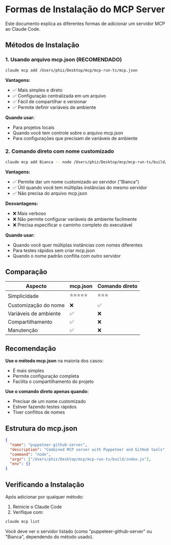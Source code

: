 # Formas de Instalação do MCP Server

Este documento explica as diferentes formas de adicionar um servidor MCP ao Claude Code.

## Métodos de Instalação

### 1. Usando arquivo mcp.json (RECOMENDADO)
```bash
claude mcp add /Users/phiz/Desktop/mcp/mcp-run-ts/mcp.json
```

**Vantagens:**
- ✅ Mais simples e direto
- ✅ Configuração centralizada em um arquivo
- ✅ Fácil de compartilhar e versionar
- ✅ Permite definir variáveis de ambiente

**Quando usar:**
- Para projetos locais
- Quando você tem controle sobre o arquivo mcp.json
- Para configurações que precisam de variáveis de ambiente

### 2. Comando direto com nome customizado
```bash
claude mcp add Bianca -- node /Users/phiz/Desktop/mcp/mcp-run-ts/build/index.js
```
**Vantagens:**
- ✅ Permite dar um nome customizado ao servidor ("Bianca")
- ✅ Útil quando você tem múltiplas instâncias do mesmo servidor
- ✅ Não precisa do arquivo mcp.json

**Desvantagens:**
- ❌ Mais verboso
- ❌ Não permite configurar variáveis de ambiente facilmente
- ❌ Precisa especificar o caminho completo do executável

**Quando usar:**
- Quando você quer múltiplas instâncias com nomes diferentes
- Para testes rápidos sem criar mcp.json
- Quando o nome padrão conflita com outro servidor

## Comparação

| Aspecto                 | mcp.json | Comando direto |
|-------------------------|----------|----------------|
| Simplicidade            | ⭐⭐⭐⭐⭐ | ⭐⭐⭐         |
| Customização do nome      | ❌ | ✅ |
| Variáveis de ambiente     | ✅ | ❌ |
| Compartilhamento          | ✅ | ❌ |
| Manutenção                | ✅ | ❌ |

## Recomendação

**Use o método mcp.json** na maioria dos casos:
- É mais simples
- Permite configuração completa
- Facilita o compartilhamento do projeto

**Use o comando direto apenas quando:**
- Precisar de um nome customizado
- Estiver fazendo testes rápidos
- Tiver conflitos de nomes

## Estrutura do mcp.json

```json
{
  "name": "puppeteer-github-server",
  "description": "Combined MCP server with Puppeteer and GitHub tools",
  "command": "node",
  "args": ["/Users/phiz/Desktop/mcp/mcp-run-ts/build/index.js"],
  "env": {}
}
```

## Verificando a Instalação

Após adicionar por qualquer método:

1. Reinicie o Claude Code
2. Verifique com:
```bash
claude mcp list
```

Você deve ver o servidor listado (como "puppeteer-github-server" ou "Bianca", dependendo do método usado).